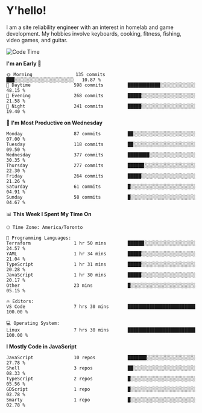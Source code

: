 # Y'hello!
I am a site reliability engineer with an interest in homelab and game development.
My hobbies involve keyboards, cooking, fitness, fishing, video games, and guitar.

<!--START_SECTION:waka-->
![Code Time](http://img.shields.io/badge/Code%20Time-79%20hrs%2037%20mins-blue)

**I'm an Early 🐤** 

```text
🌞 Morning                135 commits         ███░░░░░░░░░░░░░░░░░░░░░░   10.87 % 
🌆 Daytime                598 commits         ████████████░░░░░░░░░░░░░   48.15 % 
🌃 Evening                268 commits         █████░░░░░░░░░░░░░░░░░░░░   21.58 % 
🌙 Night                  241 commits         █████░░░░░░░░░░░░░░░░░░░░   19.40 % 
```
📅 **I'm Most Productive on Wednesday** 

```text
Monday                   87 commits          ██░░░░░░░░░░░░░░░░░░░░░░░   07.00 % 
Tuesday                  118 commits         ██░░░░░░░░░░░░░░░░░░░░░░░   09.50 % 
Wednesday                377 commits         ████████░░░░░░░░░░░░░░░░░   30.35 % 
Thursday                 277 commits         ██████░░░░░░░░░░░░░░░░░░░   22.30 % 
Friday                   264 commits         █████░░░░░░░░░░░░░░░░░░░░   21.26 % 
Saturday                 61 commits          █░░░░░░░░░░░░░░░░░░░░░░░░   04.91 % 
Sunday                   58 commits          █░░░░░░░░░░░░░░░░░░░░░░░░   04.67 % 
```


📊 **This Week I Spent My Time On** 

```text
🕑︎ Time Zone: America/Toronto

💬 Programming Languages: 
Terraform                1 hr 50 mins        ██████░░░░░░░░░░░░░░░░░░░   24.57 % 
YAML                     1 hr 34 mins        █████░░░░░░░░░░░░░░░░░░░░   21.04 % 
TypeScript               1 hr 31 mins        █████░░░░░░░░░░░░░░░░░░░░   20.28 % 
JavaScript               1 hr 30 mins        █████░░░░░░░░░░░░░░░░░░░░   20.17 % 
Other                    23 mins             █░░░░░░░░░░░░░░░░░░░░░░░░   05.15 % 

🔥 Editors: 
VS Code                  7 hrs 30 mins       █████████████████████████   100.00 % 

💻 Operating System: 
Linux                    7 hrs 30 mins       █████████████████████████   100.00 % 
```

**I Mostly Code in JavaScript** 

```text
JavaScript               10 repos            ███████░░░░░░░░░░░░░░░░░░   27.78 % 
Shell                    3 repos             ██░░░░░░░░░░░░░░░░░░░░░░░   08.33 % 
TypeScript               2 repos             █░░░░░░░░░░░░░░░░░░░░░░░░   05.56 % 
GDScript                 1 repo              █░░░░░░░░░░░░░░░░░░░░░░░░   02.78 % 
Smarty                   1 repo              █░░░░░░░░░░░░░░░░░░░░░░░░   02.78 % 
```




<!--END_SECTION:waka-->
